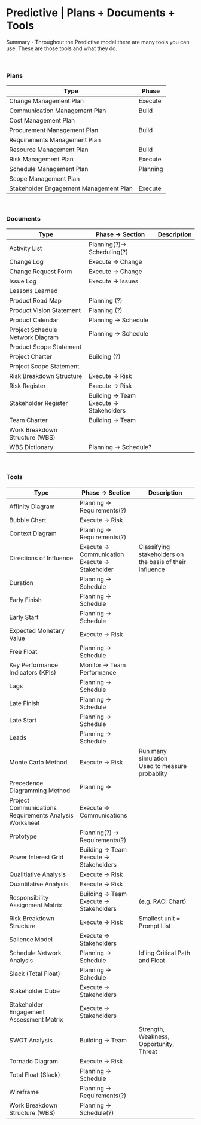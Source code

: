 # Predictive | Plans + Documents + Tools

Summary - Throughout the Predictive model there are many tools you can use. These are those tools and what they do.

<br>

### Plans

| Type                                   | Phase    |
| -------------------------------------- | -------- |
| Change Management Plan                 | Execute  |
| Communication Management Plan          | Build    |
| Cost Management Plan                   |          |
| Procurement Management Plan            | Build    |
| Requirements Management Plan           |          |
| Resource Management Plan               | Build    |
| Risk Management Plan                   | Execute  |
| Schedule Management Plan               | Planning |
| Scope Management Plan                  |          |
| Stakeholder Engagement Management Plan | Execute  |

<br>

### Documents

| Type                             | Phase -> Section                            | Description |
| -------------------------------- | ------------------------------------------- | ----------- |
| Activity List                    | Planning(?)-> Scheduling(?)                 |             |
| Change Log                       | Execute -> Change                           |             |
| Change Request Form              | Execute -> Change                           |             |
| Issue Log                        | Execute -> Issues                           |             |
| Lessons Learned                  |                                             |             |
| Product Road Map                 | Planning (?)                                |             |
| Product Vision Statement         | Planning (?)                                |             |
| Product Calendar                 | Planning -> Schedule                        |             |
| Project Schedule Network Diagram | Planning -> Schedule                        |             |
| Product Scope Statement          |                                             |             |
| Project Charter                  | Building (?)                                |             |
| Project Scope Statement          |                                             |             |
| Risk Breakdown Structure         | Execute -> Risk                             |             |
| Risk Register                    | Execute -> Risk                             |             |
| Stakeholder Register             | Building -> Team<br>Execute -> Stakeholders |             |
| Team Charter                     | Building -> Team                            |             |
| Work Breakdown Structure (WBS)   |                                             |             |
| WBS Dictionary                   | Planning -> Schedule?                       |             |

<br/>

### Tools

| Type                                                   | Phase -> Section                                    | Description                                              |
| ------------------------------------------------------ | --------------------------------------------------- | -------------------------------------------------------- |
| Affinity Diagram                                       | Planning -> Requirements(?)                         |                                                          |
| Bubble Chart                                           | Execute -> Risk                                     |                                                          |
| Context Diagram                                        | Planning -> Requirements(?)                         |                                                          |
| Directions of Influence                                | Execute -> Communication<br> Execute -> Stakeholder | Classifying stakeholders on the basis of their influence |
| Duration                                               | Planning -> Schedule                                |                                                          |
| Early Finish                                           | Planning -> Schedule                                |                                                          |
| Early Start                                            | Planning -> Schedule                                |                                                          |
| Expected Monetary Value                                | Execute -> Risk                                     |                                                          |
| Free Float                                             | Planning -> Schedule                                |                                                          |
| Key Performance Indicators (KPIs)                      | Monitor -> Team Performance                         |                                                          |
| Lags                                                   | Planning -> Schedule                                |                                                          |
| Late Finish                                            | Planning -> Schedule                                |                                                          |
| Late Start                                             | Planning -> Schedule                                |                                                          |
| Leads                                                  | Planning -> Schedule                                |                                                          |
| Monte Carlo Method                                     | Execute -> Risk                                     | Run many simulation<br> Used to measure probablity       |
| Precedence Diagramming Method                          | Planning ->                                         |                                                          |
| Project Communications Requirements Analysis Worksheet | Execute -> Communications                           |                                                          |
| Prototype                                              | Planning(?) -> Requirements(?)                      |                                                          |
| Power Interest Grid                                    | Building -> Team<br>Execute -> Stakeholders         |                                                          |
| Qualitiative Analysis                                  | Execute -> Risk                                     |                                                          |
| Quantitative Analysis                                  | Execute -> Risk                                     |                                                          |
| Responsibility Assignment Matrix                       | Building -> Team<br> Execute -> Stakeholders        | (e.g. RACI Chart)                                        |
| Risk Breakdown Structure                               | Execute -> Risk                                     | Smallest unit = Prompt List                              |
| Salience Model                                         | Execute -> Stakeholders                             |                                                          |
| Schedule Network Analysis                              | Planning -> Schedule                                | Id'ing Critical Path and Float                           |
| Slack (Total Float)                                    | Planning -> Schedule                                |                                                          |
| Stakeholder Cube                                       | Execute -> Stakeholders                             |                                                          |
| Stakeholder Engagement Assessment Matrix               | Execute -> Stakeholders                             |                                                          |
| SWOT Analysis                                          | Building -> Team                                    | Strength, Weakness, Opportunity, Threat                  |
| Tornado Diagram                                        | Execute -> Risk                                     |                                                          |
| Total Float (Slack)                                    | Planning -> Schedule                                |                                                          |
| Wireframe                                              | Planning -> Requirements(?)                         |                                                          |
| Work Breakdown Structure (WBS)                         | Planning -> Schedule(?)                             |                                                          |
